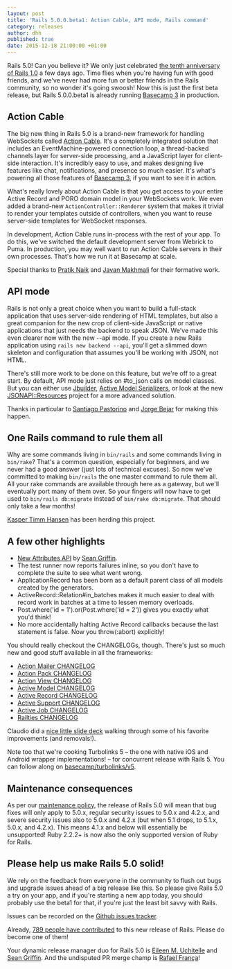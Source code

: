 ```yaml
---
layout: post
title: 'Rails 5.0.0.beta1: Action Cable, API mode, Rails command'
category: releases
author: dhh
published: true
date: 2015-12-18 21:00:00 +01:00
---
```

Rails 5.0! Can you believe it? We only just celebrated [the tenth anniversary of Rails 1.0][rails-1-0] a few days ago. Time flies when you're having fun with good friends, and we've never had more fun or better friends in the Rails community, so no wonder it's going swoosh! Now this is just the first beta release, but Rails 5.0.0.beta1 is already running [Basecamp 3][basecamp] in production.

## Action Cable
The big new thing in Rails 5.0 is a brand-new framework for handling WebSockets called [Action Cable][actioncable]. It's a completely integrated solution that includes an EventMachine-powered connection loop, a thread-backed channels layer for server-side processing, and a JavaScript layer for client-side interaction. It's incredibly easy to use, and makes designing live features like chat, notifications, and presence so much easier. It's what's powering all those features of [Basecamp 3][basecamp], if you want to see it in action.

What's really lovely about Action Cable is that you get access to your entire Active Record and PORO domain model in your WebSockets work. We even added a brand-new `ActionController::Renderer` system that makes it trivial to render your templates outside of controllers, when you want to reuse server-side templates for WebSocket responses.

In development, Action Cable runs in-process with the rest of your app. To do this, we've switched the default development server from Webrick to Puma. In production, you may well want to run Action Cable servers in their own processes. That's how we run it at Basecamp at scale.

Special thanks to [Pratik Naik][pratiknaik] and [Javan Makhmali][javanmakhmali] for their formative work.

## API mode
Rails is not only a great choice when you want to build a full-stack application that uses server-side rendering of HTML templates, but also a great companion for the new crop of client-side JavaScript or native applications that just needs the backend to speak JSON. We've made this even clearer now with the new --api mode. If you create a new Rails application using `rails new backend --api`, you'll get a slimmed down skeleton and configuration that assumes you'll be working with JSON, not HTML.

There's still more work to be done on this feature, but we're off to a great start. By default, API mode just relies on #to_json calls on model classes. But you can either use [Jbuilder][jbuilder], [Active Model Serializers][ams], or look at the new [JSONAPI::Resources][jsonapi] project for a more advanced solution.

Thanks in particular to [Santiago Pastorino][santiagopastorino] and [Jorge Bejar][jorgebejar] for making this happen.

## One Rails command to rule them all
Why are some commands living in `bin/rails` and some commands living in `bin/rake`? That's a common question, especially for beginners, and we never had a good answer (just lots of technical excuses). So now we've committed to making `bin/rails` the one master command to rule them all. All your rake commands are available through here as a gateway, but we'll eventually port many of them over. So your fingers will now have to get used to `bin/rails db:migrate` instead of `bin/rake db:migrate`. That should only take a few months!

[Kasper Timm Hansen][kasper] has been herding this project.

## A few other highlights

* [New Attributes API][attributes-api] by [Sean Griffin][sean].
* The test runner now reports failures inline, so you don't have to complete the suite to see what went wrong.
* ApplicationRecord has been born as a default parent class of all models created by the generators.
* ActiveRecord::Relation#in_batches makes it much easier to deal with record work in batches at a time to lessen memory overloads.
* Post.where('id = 1').or(Post.where('id = 2')) gives you exactly what you'd think!
* No more accidentally halting Active Record callbacks because the last statement is false. Now you throw(:abort) explicitly!

You should really checkout the CHANGELOGs, though. There's just so much new and good stuff available in all the frameworks:

* [Action Mailer CHANGELOG](https://github.com/rails/rails/blob/v5.0.0.beta1/actionmailer/CHANGELOG.md)
* [Action Pack CHANGELOG](https://github.com/rails/rails/blob/v5.0.0.beta1/actionpack/CHANGELOG.md)
* [Action View CHANGELOG](https://github.com/rails/rails/blob/v5.0.0.beta1/actionview/CHANGELOG.md)
* [Active Model CHANGELOG](https://github.com/rails/rails/blob/v5.0.0.beta1/activemodel/CHANGELOG.md)
* [Active Record CHANGELOG](https://github.com/rails/rails/blob/v5.0.0.beta1/activerecord/CHANGELOG.md)
* [Active Support CHANGELOG](https://github.com/rails/rails/blob/v5.0.0.beta1/activesupport/CHANGELOG.md)
* [Active Job CHANGELOG](https://github.com/rails/rails/blob/v5.0.0.beta1/activejob/CHANGELOG.md)
* [Railties CHANGELOG](https://github.com/rails/rails/blob/v5.0.0.beta1/railties/CHANGELOG.md)

Claudio did a [nice little slide deck][claudio-slides] walking through some of his favorite improvements (and removals!).

Note too that we're cooking Turbolinks 5 – the one with native iOS and Android wrapper implementations! – for concurrent release with Rails 5. You can follow along on [basecamp/turbolinks/v5][turbolinks-v5].

## Maintenance consequences

As per our [maintenance policy][maintenance-policy], the release of Rails 5.0 will mean that bug fixes will only apply to 5.0.x, regular security issues to 5.0.x and 4.2.x, and severe security issues also to 5.0.x and 4.2.x (but when 5.1 drops, to 5.1.x, 5.0.x, and 4.2.x). This means 4.1.x and below will essentially be unsupported! Ruby 2.2.2+ is now also the only supported version of Ruby for Rails.

## Please help us make Rails 5.0 solid!
We rely on the feedback from everyone in the community to flush out bugs and upgrade issues ahead of a big release like this. So please give Rails 5.0 a try on your app, and if you're starting a new app today, you should probably use the beta1 for that, if you're just the least bit savvy with Rails.

Issues can be recorded on the [Github issues tracker][issues].

Already, [789 people have contributed][contributors] to this new release of Rails. Please do become one of them!

Your dynamic release manager duo for Rails 5.0 is [Eileen M. Uchitelle][eileen] and [Sean Griffin][sean]. And the undisputed PR merge champ is [Rafael França][rafaelfranca]!

[rails-1-0]: https://rubyonrails.org/2005/12/13/rails-1-0-party-like-its-one-oh-oh/
[basecamp]: https://basecamp.com
[jbuilder]: https://github.com/rails/jbuilder
[ams]: https://github.com/rails-api/active_model_serializers
[jsonapi]: https://github.com/cerebris/jsonapi-resources
[turbolinks-v5]: https://github.com/turbolinks/turbolinks/tree/v5.0.0
[actioncable]: https://github.com/rails/rails/tree/master/actioncable
[attributes-api]: https://github.com/rails/rails/blob/8c752c7ac739d5a86d4136ab1e9d0142c4041e58/activerecord/lib/active_record/attributes.rb
[pratiknaik]: https://github.com/lifo
[javanmakhmali]: https://github.com/javan
[santiagopastorino]: https://github.com/spastorino
[jorgebejar]: https://github.com/jmbejar
[kasper]: https://github.com/kaspth
[eileen]: https://github.com/eileencodes
[sean]: https://github.com/sgrif
[rafaelfranca]: https://github.com/rafaelfranca
[maintenance-policy]: http://guides.rubyonrails.org/maintenance_policy.html
[issues]: https://github.com/rails/rails/issues
[contributors]: http://contributors.rubyonrails.org/edge/contributors
[claudio-slides]: https://speakerdeck.com/claudiob/rails-5-awesome-features-and-breaking-changes